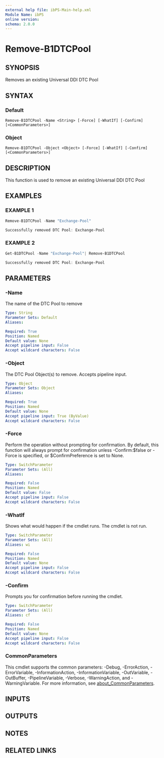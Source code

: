 ```yaml
---
external help file: ibPS-Main-help.xml
Module Name: ibPS
online version:
schema: 2.0.0
---
```


# Remove-B1DTCPool

## SYNOPSIS
Removes an existing Universal DDI DTC Pool

## SYNTAX

### Default
```
Remove-B1DTCPool -Name <String> [-Force] [-WhatIf] [-Confirm] [<CommonParameters>]
```

### Object
```
Remove-B1DTCPool -Object <Object> [-Force] [-WhatIf] [-Confirm] [<CommonParameters>]
```

## DESCRIPTION
This function is used to remove an existing Universal DDI DTC Pool

## EXAMPLES

### EXAMPLE 1
```powershell
Remove-B1DTCPool -Name "Exchange-Pool"

Successfully removed DTC Pool: Exchange-Pool
```

### EXAMPLE 2
```powershell
Get-B1DTCPool -Name "Exchange-Pool"| Remove-B1DTCPool

Successfully removed DTC Pool: Exchange-Pool
```

## PARAMETERS

### -Name
The name of the DTC Pool to remove

```yaml
Type: String
Parameter Sets: Default
Aliases:

Required: True
Position: Named
Default value: None
Accept pipeline input: False
Accept wildcard characters: False
```

### -Object
The DTC Pool Object(s) to remove.
Accepts pipeline input.

```yaml
Type: Object
Parameter Sets: Object
Aliases:

Required: True
Position: Named
Default value: None
Accept pipeline input: True (ByValue)
Accept wildcard characters: False
```

### -Force
Perform the operation without prompting for confirmation.
By default, this function will always prompt for confirmation unless -Confirm:$false or -Force is specified, or $ConfirmPreference is set to None.

```yaml
Type: SwitchParameter
Parameter Sets: (All)
Aliases:

Required: False
Position: Named
Default value: False
Accept pipeline input: False
Accept wildcard characters: False
```

### -WhatIf
Shows what would happen if the cmdlet runs.
The cmdlet is not run.

```yaml
Type: SwitchParameter
Parameter Sets: (All)
Aliases: wi

Required: False
Position: Named
Default value: None
Accept pipeline input: False
Accept wildcard characters: False
```

### -Confirm
Prompts you for confirmation before running the cmdlet.

```yaml
Type: SwitchParameter
Parameter Sets: (All)
Aliases: cf

Required: False
Position: Named
Default value: None
Accept pipeline input: False
Accept wildcard characters: False
```

### CommonParameters
This cmdlet supports the common parameters: -Debug, -ErrorAction, -ErrorVariable, -InformationAction, -InformationVariable, -OutVariable, -OutBuffer, -PipelineVariable, -Verbose, -WarningAction, and -WarningVariable. For more information, see [about_CommonParameters](http://go.microsoft.com/fwlink/?LinkID=113216).

## INPUTS

## OUTPUTS

## NOTES

## RELATED LINKS
